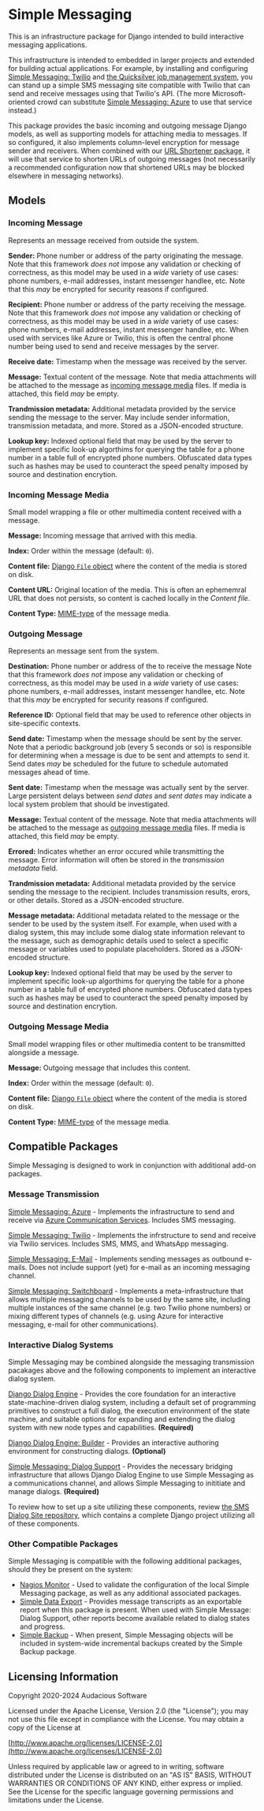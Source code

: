 # Simple Messaging

This is an infrastructure package for Django intended to build interactive messaging applications.

This infrastructure is intended to embedded in larger projects and extended for building actual applications. For example, by installing and configuring [Simple Messaging: Twilio](https://github.com/audacious-software/Simple-Messaging-Django-Twilio/) and [the Quicksilver job management system](https://github.com/audacious-software/Quicksilver-Django), you can stand up a simple SMS messaging site compatible with Twilio that can send and receive messages using that Twilio's API. (The more Microsoft-oriented crowd can substitute [Simple Messaging: Azure](https://github.com/audacious-software/Simple-Messaging-Django-Azure/) to use that service instead.)

This package provides the basic incoming and outgoing message Django models, as well as supporting models for attaching media to messages. If so configured, it also implements column-level encryption for message sender and receivers. When combined with our [URL Shortener package](https://github.com/audacious-software/Django-URL-Shortener), it will use that service to shorten URLs of outgoing messages (not necessarily a recommended configuration now that shortened URLs may be blocked elsewhere in messaging networks).

## Models

### Incoming Message

Represents an message received from outside the system. 

**Sender:** Phone number or address of the party originating the message. Note that this framework *does not* impose any validation or checking of correctness, as this model may be used in a *wide* variety of use cases: phone numbers, e-mail addresses, instant messenger handlee, etc. Note that this *may* be encrypted for security reasons if configured.

**Recipient:** Phone number or address of the party receiving the message. Note that this framework *does not* impose any validation or checking of correctness, as this model may be used in a *wide* variety of use cases: phone numbers, e-mail addresses, instant messenger handlee, etc. When used with services like Azure or Twilio, this is often the central phone number being used to send and receive messages by the server.

**Receive date:** Timestamp when the message was received by the server.

**Message:** Textual content of the message. Note that media attachments will be attached to the message as [incoming message media](#incoming-message-media) files. If media is attached, this field *may* be empty.

**Trandmission metadata:** Additional metadata provided by the service sending the message to the server. May include sender information, transmission metadata, and more. Stored as a JSON-encoded structure.

**Lookup key:** Indexed optional field that may be used by the server to implement specific look-up algorthims for querying the table for a phone number in a table full of encrypted phone numbers. Obfuscated data types such as hashes may be used to counteract the speed penalty imposed by source and destination encrytion.

### Incoming Message Media

Small model wrapping a file or other multimedia content received with a message. 

**Message:** Incoming message that arrived with this media.

**Index:** Order within the message (default: `0`).

**Content file:** [Django `File` object](https://docs.djangoproject.com/en/3.2/ref/files/file/) where the content of the media is stored on disk.

**Content URL:** Original location of the media. This is often an ephememral URL that does not persists, so content is cached locally in the *Content file*.

**Content Type:** [MIME-type](https://developer.mozilla.org/en-US/docs/Web/HTTP/Basics_of_HTTP/MIME_types) of the message media.

### Outgoing Message

Represents an message sent from the system. 

**Destination:** Phone number or address of the to receive the message Note that this framework *does not* impose any validation or checking of correctness, as this model may be used in a *wide* variety of use cases: phone numbers, e-mail addresses, instant messenger handlee, etc. Note that this *may* be encrypted for security reasons if configured.

**Reference ID:** Optional field that may be used to reference other objects in site-specific contexts.

**Send date:** Timestamp when the message should be sent by the server. Note that a periodic background job (every 5 seconds or so) is responsible for determining when a message is due to be sent and attempts to send it. Send dates *may* be scheduled for the future to schedule automated messages ahead of time.

**Sent date:** Timestamp when the message was actually sent by the server. Large persistent delays between *send dates* and *sent dates* may indicate a local system problem that should be investigated.

**Message:** Textual content of the message. Note that media attachments will be attached to the message as [outgoing message media](#outgoing-message-media) files. If media is attached, this field *may* be empty.

**Errored:** Indicates whether an error occured while transmitting the message. Error information will often be stored in the *transmission metadata* field.

**Trandmission metadata:** Additional metadata provided by the service sending the message to the recipient. Includes transmission results, erors, or other details. Stored as a JSON-encoded structure.

**Message metadata:** Additional metadata related to the message or the sender to be used by the system itself. For example, when used with a dialog system, this may include some dialog state information relevant to the message, such as demographic details used to select a specific message or variables used to populate placeholders. Stored as a JSON-encoded structure.

**Lookup key:** Indexed optional field that may be used by the server to implement specific look-up algorthims for querying the table for a phone number in a table full of encrypted phone numbers. Obfuscated data types such as hashes may be used to counteract the speed penalty imposed by source and destination encrytion.

### Outgoing Message Media

Small model wrapping files or other multimedia content to be transmitted alongside a message. 

**Message:** Outgoing message that includes this content.

**Index:** Order within the message (default: `0`).

**Content file:** [Django `File` object](https://docs.djangoproject.com/en/3.2/ref/files/file/) where the content of the media is stored on disk.

**Content Type:** [MIME-type](https://developer.mozilla.org/en-US/docs/Web/HTTP/Basics_of_HTTP/MIME_types) of the message media.

## Compatible Packages

Simple Messaging is designed to work in conjunction with additional add-on packages.

### Message Transmission

[Simple Messaging: Azure](https://github.com/audacious-software/Simple-Messaging-Django-Azure) - Implements the infrastructure to send and receive via [Azure Communication Services](https://azure.microsoft.com/en-us/products/communication-services). Includes SMS messaging.

[Simple Messaging: Twilio](https://github.com/audacious-software/Simple-Messaging-Django-Twilio) - Implements the infrstructure to send and receive via Twilio services. Includes SMS, MMS, and WhatsApp messaging.

[Simple Messaging: E-Mail](https://github.com/audacious-software/Simple-Messaging-Django-Email) - Implements sending messages as outbound e-mails. Does not include support (yet) for e-mail as an incoming messaging channel.

[Simple Messaging: Switchboard](https://github.com/audacious-software/Simple-Messaging-Switchboard) - Implements a meta-infrastructure that allows multiple messaging channels to be used by the same site, including multiple instances of the same channel (e.g. two Twilio phone numbers) or mixing different types of channels (e.g. using Azure for interactive messaging, e-mail for other communications).

### Interactive Dialog Systems

Simple Messaging may be combined alongside the messaging transmission pacakages above and the following components to implement an interactive dialog system.

[Django Dialog Engine](https://github.com/audacious-software/Django-Dialog-Engine) - Provides the core foundation for an interactive state-machine-driven dialog system, including a default set of programming primitives to construct a full dialog, the execution environment of the state machine, and suitable options for expanding and extending the dialog system with new node types and capabilities. **(Required)**

[Django Dialog Engine: Builder](https://github.com/audacious-software/Django-Dialog-Engine-Builder) - Provides an interactive authoring environment for constructing dialogs. **(Optional)**

[Simple Messaging: Dialog Support](https://github.com/audacious-software/Simple-Messaging-Dialog-Engine-Support) - Provides the necessary bridging infrastructure that allows Django Dialog Engine to use Simple Messaging as a communications channel, and allows Simple Messaging to inititiate and manage dialogs. **(Required)**

To review how to set up a site utilizing these components, review [the SMS Dialog Site repository](https://github.com/audacious-software/SMS-Dialog-Site-Django), which contains a complete Django project utilizing all of these components.

### Other Compatible Packages

Simple Messaging is compatible with the following additional packages, should they be present on the system:

* [Nagios Monitor](https://github.com/audacious-software/Django-Nagios-Monitoring) - Used to validate the configuration of the local Simple Messaging package, as well as any additional associated packages.
* [Simple Data Export](https://github.com/audacious-software/Simple-Data-Export-Django) - Provides message transcripts as an exportable report when this package is present. When used with Simple Message: Dialog Support, other reports become available related to dialog states and progress.
* [Simple Backup](https://github.com/audacious-software/Simple-Backup-Django) - When present, Simple Messaging objects will be included in system-wide incremental backups created by the Simple Backup package.


## Licensing Information

Copyright 2020-2024 Audacious Software

Licensed under the Apache License, Version 2.0 (the "License"); you may not use this file except in compliance with the License. You may obtain a copy of the License at

[http://www.apache.org/licenses/LICENSE-2.0](http://www.apache.org/licenses/LICENSE-2.0)

Unless required by applicable law or agreed to in writing, software distributed under the License is distributed on an "AS IS" BASIS, WITHOUT WARRANTIES OR CONDITIONS OF ANY KIND, either express or implied. See the License for the specific language governing permissions and limitations under the License.
